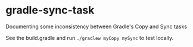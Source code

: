 # gradle-sync-task
Documenting some inconsistency between Gradle's Copy and Sync tasks

See the build.gradle and run `./gradlew myCopy mySync` to test locally.
